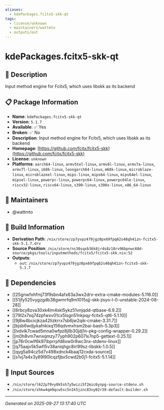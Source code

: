 ```yaml
---
aliases:
  - kdePackages.fcitx5-skk-qt
tags:
  - license/unknown
  - maintainers/wattmto
  - outputs/out
---
```


# kdePackages.fcitx5-skk-qt

## 📝 Description

Input method engine for Fcitx5, which uses libskk as its backend

## 📋 Package Information

- **Name**: `kdePackages.fcitx5-skk-qt`
- **Version**: `5.1.7`
- **Available**: ✅ Yes
- **Broken**: ✅ No
- **Description**: Input method engine for Fcitx5, which uses libskk as its backend
- **Homepage**: [https://github.com/fcitx/fcitx5-skk](https://github.com/fcitx/fcitx5-skk)
- **License**: `unknown`
- **Platforms**: `aarch64-linux`, `armv5tel-linux`, `armv6l-linux`, `armv7a-linux`, `armv7l-linux`, `i686-linux`, `loongarch64-linux`, `m68k-linux`, `microblaze-linux`, `microblazeel-linux`, `mips-linux`, `mips64-linux`, `mips64el-linux`, `mipsel-linux`, `powerpc-linux`, `powerpc64-linux`, `powerpc64le-linux`, `riscv32-linux`, `riscv64-linux`, `s390-linux`, `s390x-linux`, `x86_64-linux`
## 👥 Maintainers

- @wattmto


## 🔧 Build Information

- **Derivation Path**: `/nix/store/zp7yvpz479jgz0px69fpq62s48qh41zn-fcitx5-skk-5.1.7.drv`
- **Source Position**: `/nix/store/ns30sqxb36k8jrds8z18rv96bpnwc60d-source/pkgs/tools/inputmethods/fcitx5/fcitx5-skk.nix:52`
- **Outputs**:
  - `out`:  `/nix/store/zp7yvpz479jgz0px69fpq62s48qh41zn-fcitx5-skk-5.1.7`

## 🔗 Dependencies

- [[25gnwfxhfmj73f9sbn4afx63a3wx2drv-extra-cmake-modules-5.116.0]]
- [[51jfy525vygzgdb38gwmrfq9m1015sjj-skk-jisyo-l-0-unstable-2024-08-28]]
- [[6rbcy8zva30xk4lm4skl5ykz51vnjqdd-qtbase-6.9.2]]
- [[79l2x7sq74zpfwxv01cx5lsgn51nkpqy-fcitx5-qt6-5.1.10]]
- [[9j8w4bcicjkza42lizkrrx7sb6jw2qik-cmake-3.31.7]]
- [[bjsb6wdjykafnkixq156qdvmxhsm2bai-bash-5.3p3]]
- [[lvdvlk7cwad5mna0wfpz8jllb30jdj1n-pkg-config-wrapper-0.29.2]]
- [[m0h8vm7wnxqmzy77yph902p607lx7np5-gettext-0.25.1]]
- [[p76r0cwlf6k97ibprrpfd8xw0r8wc3nx-stdenv-linux]]
- [[q75aajv5k5wfl5v38aniqhgc8irl99sz-libskk-1.0.5]]
- [[qyg5a94cz5d7v498xdnck4baaj12cxda-source]]
- [[s1vj7a4x3y89l90lcqzfjbx5cwd2b0j1-fcitx5-5.1.14]]

## 📁 Input Sources

- `/nix/store/l622p70vy8k5sh7y5wizi5f2mic6ynpg-source-stdenv.sh`
- `/nix/store/shkw4qm9qcw5sc5n1k5jznc83ny02r39-default-builder.sh`

---
*Generated on 2025-09-27 13:17:40 UTC*
